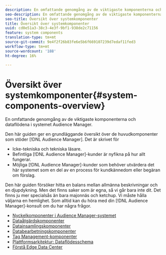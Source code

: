 ```yaml
---
description: En omfattande genomgång av de viktigaste komponenterna och dataflödena i systemet Audience Manager.
seo-description: En omfattande genomgång av de viktigaste komponenterna och dataflödena i systemet Audience Manager.
seo-title: Översikt över systemkomponenter
title: Översikt över systemkomponenter
uuid: cd0e51a3-38c3-4e3f-9bf1-938de2c71156
feature: system components
translation-type: tm+mt
source-git-commit: 9e4f2f26b83fe6e5b6f669107239d7edaf11fed3
workflow-type: tm+mt
source-wordcount: '188'
ht-degree: 16%

---
```



# Översikt över systemkomponenter{#system-components-overview}

En omfattande genomgång av de viktigaste komponenterna och dataflödena i systemet Audience Manager.

<!-- 

c_compintro.xml

 -->

Den här guiden ger en grundläggande översikt över de huvudkomponenter som stöder [!DNL Audience Manager]. Det är skrivet för

* Icke-tekniska och tekniska läsare.
* Befintliga [!DNL Audience Manager]-kunder är nyfikna på hur allt fungerar.
* Möjliga [!DNL Audience Manager]-kunder som behöver utvärdera det här systemet som en del av en process för kundkännedom eller begäran om förslag.

Den här guiden försöker hitta en balans mellan allmänna beskrivningar och en djupdykning. Men det finns saker som är egna, så vi går bara inte dit. Det finns ju mer specialsås än bara majonnäs och ketchup. Vi måste hålla väljarna en hemlighet. Som alltid kan du höra med din [!DNL Audience Manager]-konsult om du har några frågor.

* [Nyckelkomponenter i Audience Manager-systemet](/help/using/reference/system-components/components-stack.md)
* [Dataåtgärdskomponenter](/help/using/reference/system-components/components-data-action.md)
* [Datainsamlingskomponenter](/help/using/reference/system-components/components-data-collection.md)
* [Databearbetningskomponenter](/help/using/reference/system-components/components-data-processing.md)
* [Tag Management-komponenter](/help/using/reference/system-components/components-tag-management.md)
* [Plattformsarkitektur: Dataflödesschema](/help/using/reference/system-components/components-platform-architecture.md)
* [Förstå Edge Data Center](/help/using/reference/system-components/components-edge.md)

